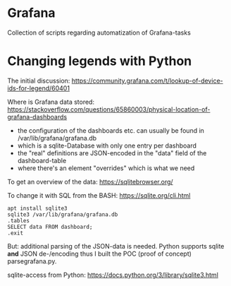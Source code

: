 # Grafana

Collection of scripts regarding automatization of Grafana-tasks

# Changing legends with Python

The initial discussion: https://community.grafana.com/t/lookup-of-device-ids-for-legend/60401

Where is Grafana data stored: https://stackoverflow.com/questions/65860003/physical-location-of-grafana-dashboards

* the configuration of the dashboards etc. can usually be found in /var/lib/grafana/grafana.db
* which is a sqlite-Database with only one entry per dashboard
* the "real" definitions are JSON-encoded in the "data" field of the dashboard-table
* where there's an element "overrides" which is what we need

To get an overview of the data: https://sqlitebrowser.org/

To change it with SQL from the BASH: https://sqlite.org/cli.html

```
apt install sqlite3
sqlite3 /var/lib/grafana/grafana.db
.tables
SELECT data FROM dashboard;
.exit
```

But: additional parsing of the JSON-data is needed. Python supports sqlite __and__ JSON de-/encoding thus I built the POC (proof of concept) parsegrafana.py.

sqlite-access from Python: https://docs.python.org/3/library/sqlite3.html
